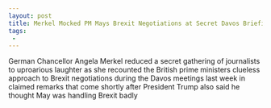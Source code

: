 ```yaml
---
layout: post
title: Merkel Mocked PM Mays Brexit Negotiations at Secret Davos Briefing
tags:
 -
---
```

German Chancellor Angela Merkel reduced a secret gathering of journalists to uproarious laughter as she recounted the British prime ministers clueless approach to Brexit negotiations during the Davos meetings last week in claimed remarks that come shortly after President Trump also said he thought May was handling Brexit badly
